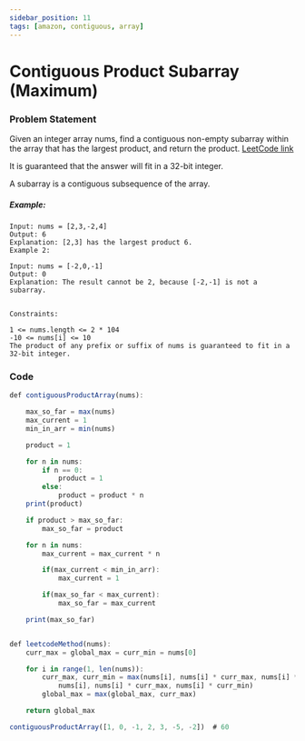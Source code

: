 ```yaml
---
sidebar_position: 11
tags: [amazon, contiguous, array]
---
```


# Contiguous Product Subarray (Maximum)

### Problem Statement

Given an integer array nums, find a contiguous non-empty subarray within the array that
has the largest product, and return the product.
[LeetCode link](https://leetcode.com/problems/maximum-product-subarray/)

It is guaranteed that the answer will fit in a 32-bit integer.

A subarray is a contiguous subsequence of the array.

##### Example:

```
Input: nums = [2,3,-2,4]
Output: 6
Explanation: [2,3] has the largest product 6.
Example 2:

Input: nums = [-2,0,-1]
Output: 0
Explanation: The result cannot be 2, because [-2,-1] is not a subarray.


Constraints:

1 <= nums.length <= 2 * 104
-10 <= nums[i] <= 10
The product of any prefix or suffix of nums is guaranteed to fit in a 32-bit integer.
```

### Code

```jsx title="Python Code"
def contiguousProductArray(nums):

    max_so_far = max(nums)
    max_current = 1
    min_in_arr = min(nums)

    product = 1

    for n in nums:
        if n == 0:
            product = 1
        else:
            product = product * n
    print(product)

    if product > max_so_far:
        max_so_far = product

    for n in nums:
        max_current = max_current * n

        if(max_current < min_in_arr):
            max_current = 1

        if(max_so_far < max_current):
            max_so_far = max_current

    print(max_so_far)


def leetcodeMethod(nums):
    curr_max = global_max = curr_min = nums[0]

    for i in range(1, len(nums)):
        curr_max, curr_min = max(nums[i], nums[i] * curr_max, nums[i] * curr_min), min(
            nums[i], nums[i] * curr_max, nums[i] * curr_min)
        global_max = max(global_max, curr_max)

    return global_max

contiguousProductArray([1, 0, -1, 2, 3, -5, -2])  # 60
```
